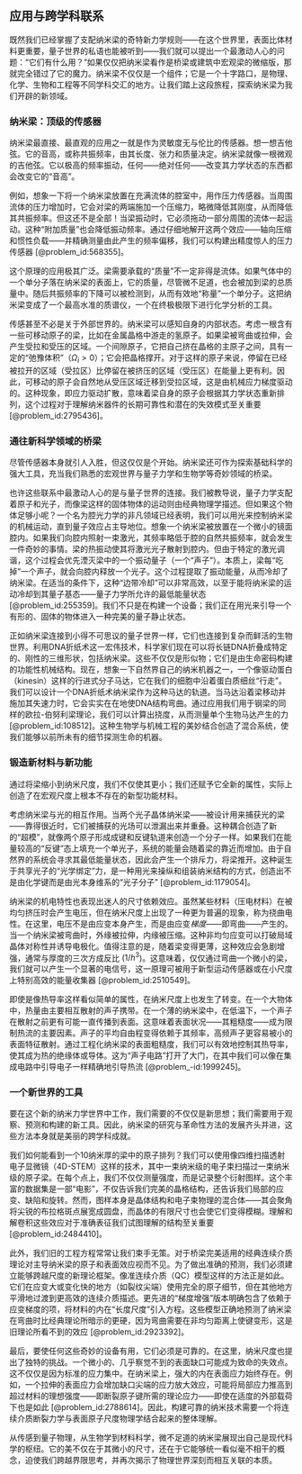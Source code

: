 ## 应用与跨学科联系

既然我们已经掌握了支配纳米梁的奇特新力学规则——在这个世界里，表面比体材料更重要，量子世界的私语也能被听到——我们就可以提出一个最激动人心的问题：“它们有什么用？”如果仅仅把纳米梁看作是桥梁或建筑中宏观梁的微缩版，那就完全错过了它的魔力。纳米梁不仅仅是一个组件；它是一个十字路口，是物理、化学、生物和工程等不同学科交汇的地方。让我们踏上这段旅程，探索纳米梁为我们开辟的新领域。

### 纳米梁：顶级的传感器

纳米梁最直接、最直观的应用之一就是作为灵敏度无与伦比的传感器。想一想吉他弦。它的音高，或称共振频率，由其长度、张力和质量决定。纳米梁就像一根微观的吉他弦。它以极高的频率振动，任何——绝对任何——改变其力学状态的东西都会改变它的“音高”。

例如，想象一下将一个纳米梁放置在充满流体的腔室中，用作压力传感器。当周围流体的压力增加时，它会对梁的两端施加一个压缩力，略微降低其刚度，从而降低其共振频率。但这还不是全部！当梁振动时，它必须拖动一部分周围的流体一起运动。这种“附加质量”也会降低振动频率。通过仔细地解开这两个效应——轴向压缩和惯性负载——并精确测量由此产生的频率偏移，我们可以构建出精度惊人的压力传感器 [@problem_id:568355]。

这个原理的应用极其广泛。梁需要承载的“质量”不一定非得是流体。如果气体中的一个单分子落在纳米梁的表面上，它的质量，尽管微不足道，也会被加到梁的总质量中。随后共振频率的下降可以被检测到，从而有效地“称量”一个单分子。这把纳米梁变成了一个最高水准的质谱仪，一个在终极极限下进行化学分析的工具。

传感甚至不必是关于外部世界的。纳米梁可以感知自身的内部状态。考虑一根含有一些可移动原子的梁，比如在金属晶格中游走的氢原子。如果梁被弯曲或拉伸，会产生受拉和受压的区域。一个间隙原子，它把自己挤在晶格的主原子之间，具有一定的“弛豫体积”（$\Omega_i > 0$）；它会把晶格撑开。对于这样的原子来说，停留在已经被拉开的区域（受拉区）比停留在被挤压的区域（受压区）在能量上更有利。因此，可移动的原子会自然地从受压区域迁移到受拉区域，这是由机械应力梯度驱动的。这种现象，即应力驱动扩散，意味着梁自身的原子会根据其力学状态重新排列，这个过程对于理解纳米器件的长期可靠性和潜在的失效模式至关重要 [@problem_id:2795436]。

### 通往新科学领域的桥梁

尽管传感器本身就引人入胜，但这仅仅是个开始。纳米梁还可作为探索基础科学的强大工具，充当我们熟悉的宏观世界与量子力学和生物学等奇妙领域的桥梁。

也许这些联系中最激动人心的是与量子世界的连接。我们被教导说，量子力学支配着原子和光子，而像梁这样的固体物体的运动则由经典物理学描述。但如果这个物体足够小呢？一个名为腔光力学的非凡领域已经表明，我们可以用光来控制纳米梁的机械运动，直到量子效应占主导地位。想象一个纳米梁被放置在一个微小的镜面腔内。如果我们向腔内照射一束激光，其频率略低于腔的自然共振频率，就会发生一件奇妙的事情。梁的热振动使其将激光光子散射到腔内。但由于特定的激光调谐，这个过程会优先湮灭梁中的一个振动量子（一个“声子”）。本质上，梁每“吃掉”一个声子，就会向腔内释放一个光子。这个过程提取了振动能量，从而冷却了纳米梁。在适当的条件下，这种“边带冷却”可以非常高效，以至于能将纳米梁的运动冷却到其量子基态——量子力学所允许的最低能量状态 [@problem_id:255359]。我们不只是在构建一个设备；我们正在用光来引导一个有形的、固体的物体进入一种完美的量子静止状态。

正如纳米梁连接到小得不可思议的量子世界一样，它们也连接到复杂而鲜活的生物世界。利用DNA折纸术这一宏伟技术，科学家们现在可以将长链DNA折叠成特定的、刚性的三维形状，包括纳米梁。这些不仅仅是形似物；它们是由生命密码构建的功能性机械结构。现在，想象一下自然界自己的纳米机器之一，一个像驱动蛋白（kinesin）这样的行进式分子马达，它在我们的细胞中沿着蛋白质细丝“行走”。我们可以设计一个DNA折纸术纳米梁作为这种马达的轨道。当马达沿着梁移动并施加其失速力时，它会实实在在地使DNA结构弯曲。通过应用我们用于钢梁的同样的欧拉-伯努利梁理论，我们可以计算出挠度，从而测量单个生物马达产生的力 [@problem_id:108512]。这种生物学与机械工程的美妙结合创造了混合系统，使我们能够以前所未有的细节探测生命的机器。

### 锻造新材料与新功能

通过将梁缩小到纳米尺度，我们不仅使其更小；我们还赋予它全新的属性，实际上创造了在宏观尺度上根本不存在的新型功能材料。

考虑纳米梁与光的相互作用。当两个光子晶体纳米梁——被设计用来捕获光的梁——靠得很近时，它们被捕获的光场可以泄漏出来并重叠。这种耦合创造了新的“超模”，就像两个原子形成成键和反键轨道来创造一个分子一样。如果我们在能量较高的“反键”态上填充一个单光子，系统的能量会随着梁的靠近而增加。由于自然界的系统会寻求其最低能量状态，因此会产生一个排斥力，将梁推开。这种诞生于共享光子的“光学绑定”力，是一种用光来操纵和组装纳米结构的方式，创造出不是由化学键而是由光本身维系的“光子分子” [@problem_id:1179054]。

纳米梁的机电特性也表现出迷人的尺寸依赖效应。虽然某些材料（压电材料）在被均匀挤压时会产生电压，但在纳米尺度上出现了一种更为普遍的现象，称为挠曲电性。在这里，电压不是由应变本身产生，而是由应变*梯度*——即弯曲——产生的。当一个纳米梁被弯曲时，外缘被拉伸，内缘被压缩。这种非均匀应变可以打破局域晶体对称性并诱导电极化。值得注意的是，随着梁变得更薄，这种效应会急剧增强，通常与厚度的三次方成反比 ($1/h^3$)。这意味着，仅仅通过弯曲一个微小的梁，我们就可以产生一个显著的电信号，这一原理可被用于新型运动传感器或在小尺度上特别高效的能量收集器 [@problem_id:2510549]。

即使是像热导率这样看似简单的属性，在纳米尺度上也发生了转变。在一个大物体中，热量由主要相互散射的声子携带。在一个薄的纳米梁中，在低温下，一个声子在散射之前更有可能一直传播到表面。这意味着表面状况——其粗糙度——成为限制热流的主要因素。声子的平均自由程变得依赖于其频率，高频声子更容易被小的表面特征散射。通过工程化纳米梁的表面粗糙度，我们可以有效地控制其热导率，使其成为热的绝缘体或导体。这为“声子电路”打开了大门，在其中我们可以像在集成电路中引导电子一样精确地引导热流 [@problem_-id:1999245]。

### 一个新世界的工具

要在这个新的纳米力学世界中工作，我们需要的不仅仅是新思想；我们需要用于观察、预测和构建的新工具。因此，纳米梁的研究与革命性方法的发展齐头并进，这些方法本身就是美丽的跨学科成就。

我们如何能看到一个10纳米厚的梁中的原子排列？我们可以使用像四维扫描透射电子显微镜（4D-STEM）这样的技术，其中一束纳米级的电子束扫描过一束纳米级的原子梁。在每个点上，我们不仅仅测量强度，而是记录整个衍射图样。这个丰富的数据集是一部“电影”，不仅告诉我们完美的晶格结构，还告诉我们局部的应变、缺陷和旋转。然而，图样本身是晶体结构和电子束物理的混合体——其会聚角将尖锐的布拉格斑点展宽成圆盘，而晶体的有限尺寸也会使它们变得模糊。理解和解卷积这些效应对于准确表征我们试图理解的结构至关重要 [@problem_id:2484410]。

此外，我们旧的工程方程常常让我们束手无策。对于桥梁完美适用的经典连续介质理论对主导纳米梁的原子和表面效应视而不见。为了做出准确的预测，我们必须建立能够跨越尺度的新理论框架。像准连续介质（QC）模型这样的方法正是如此。它们在应变大或变化快的地方（如裂纹尖端）使用完全的原子细节，但在其他地方平滑地过渡到更高效的连续介质描述。更先进的“梯度增强”版本明确包含了依赖于应变梯度的项，将材料的内在“长度尺度”引入方程。这些模型正确地预测了纳米梁在弯曲时比经典理论所暗示的更硬，因为弯曲需要在非均匀距离上使键变形，这是旧理论所看不到的效应 [@problem_id:2923392]。

最后，要使任何这些奇妙的设备有用，它们必须是可靠的。在这里，纳米尺度也提出了独特的挑战。一个微小的、几乎察觉不到的表面缺口可能成为致命的失效点。这不仅仅是因为标准的应力集中。在纳米梁上，强大的内在表面应力始终存在。例如，一个拉伸的表面应力会增加缺口尖端的应力放大效应，可能将局部应力推高到超过材料的理想强度——即断裂原子键所需的理论应力——即使在适度的外部载荷下也是如此 [@problem_id:2788614]。因此，构建可靠的纳米技术需要一个将连续介质断裂力学与表面原子尺度物理学结合起来的整体理解。

从传感到量子物理，从生物学到材料科学，微不足道的纳米梁展现出自己是现代科学的枢纽。它的美不仅在于其微小的尺寸，还在于它能够统一看似毫不相干的概念，迫使我们跨越界限思考，并再次揭示了物理世界深刻而相互关联的本质。